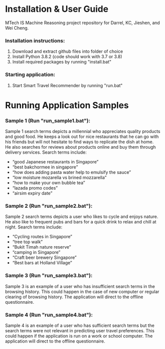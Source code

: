 # Installation & User Guide
MTech IS Machine Reasoning project repository for Darrel, KC, Jieshen, and Wei Cheng.

### Installation instructions:
1. Download and extract github files into folder of choice
2. Install Python 3.8.2 (code should work with 3.7 or 3.8)
3. Install required packages by running "install.bat"

### Starting application:
1. Start Smart Travel Recommender by running "run.bat"

# Running Application Samples
### Sample 1 (Run "run_sample1.bat"):
Sample 1 search terms depicts a millennial who appreciates quality products and good food. He keeps a look out for nice restaurants that he can go with his friends but will not hesitate to find ways to replicate the dish at home. He also searches for reviews about products online and buy them through delivery services.
Search terms include:
-	“good Japanese restaurants in Singapore”
-	“best bakchormee in singapore”
-	“how does adding pasta water help to emulsify the sauce”
-	“low moisture mozarella vs brined mozzarella”
-	“how to make your own bubble tea”
-	“lazada promo codes”
-	“airsim expiry date”

### Sample 2 (Run "run_sample2.bat"):
Sample 2 search terms depicts a user who likes to cycle and enjoys nature. He also like to frequent pubs and bars for a quick drink to relax and chill at night.
Search terms include:
-	“Cycling routes in Singapore”
-	“tree top walk”
-	“Bukit Timah nature reserve”
-	“camping in Singapore”
-	“Craft beer brewery Singapore”
-	“Best bars at Holland Village”

### Sample 3 (Run "run_sample3.bat"):
Sample 3 is an example of a user who has insufficient search terms in the browsing history. This could happen in the case of new computer or regular clearing of browsing history. The application will direct to the offline questionnaire.

### Sample 4 (Run "run_sample4.bat"):
Sample 4 is an example of a user who has sufficient search terms but the search terms were not relevant in predicting user travel preferences. This could happen if the application is run on a work or school computer. The application will direct to the offline questionnaire.
